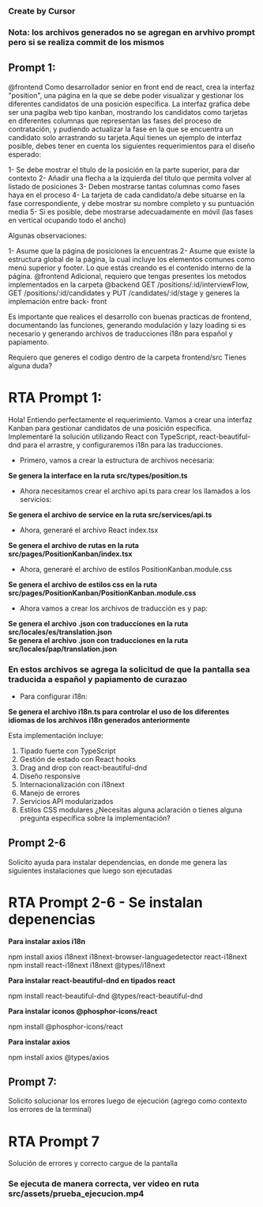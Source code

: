 ### Create by Cursor
### Nota: los archivos generados no se agregan en arvhivo prompt pero si se realiza commit de los mismos

## Prompt 1:

@frontend Como desarrollador senior en front end de react, crea la interfaz "position", una página en la que se debe poder visualizar y gestionar los diferentes candidatos de una posición específica. La interfaz grafica debe ser una pagiba web tipo kanban, mostrando los candidatos como tarjetas en diferentes columnas que representan las fases del proceso de contratación, y pudiendo actualizar la fase en la que se encuentra un candidato solo arrastrando su tarjeta.Aquí tienes un ejemplo de interfaz posible, debes tener en cuenta los siguientes requerimientos para el diseño esperado:

1- Se debe mostrar el título de la posición en la parte superior, para dar contexto
2- Añadir una flecha a la izquierda del título que permita volver al listado de posiciones
3- Deben mostrarse tantas columnas como fases haya en el proceso
4- La tarjeta de cada candidato/a debe situarse en la fase correspondiente, y debe mostrar su nombre completo y su puntuación media
5- Si es posible, debe mostrarse adecuadamente en móvil (las fases en vertical ocupando todo el ancho)

Algunas observaciones:

1- Asume que la página de posiciones la encuentras 
2- Asume que existe la estructura global de la página, la cual incluye los elementos comunes como menú superior y footer. Lo que estás creando es el contenido interno de la página.
@frontend 
Adicional, requiero que tengas presentes los metodos implementados en la carpeta @backend GET /positions/:id/interviewFlow, GET /positions/:id/candidates y PUT /candidates/:id/stage y generes la implemación entre back- front

Es importante que realices el desarrollo con buenas practicas de frontend, documentando las funciones, generando modulación y lazy loading si es necesario y generando archivos de traducciones i18n para español y papiamento.

Requiero que generes el codigo dentro de la carpeta frontend/src 
Tienes alguna duda?

# RTA Prompt 1:

Hola! Entiendo perfectamente el requerimiento. Vamos a crear una interfaz Kanban para gestionar candidatos de una posición específica. Implementaré la solución utilizando React con TypeScript, react-beautiful-dnd para el arrastre, y configuraremos i18n para las traducciones.

- Primero, vamos a crear la estructura de archivos necesaria:

**Se genera la interface en la ruta src/types/position.ts**

- Ahora necesitamos crear el archivo api.ts para crear los llamados a los servicios:

**Se genera el archivo de service en la ruta src/services/api.ts**  

- Ahora, generaré el archivo React index.tsx

**Se genera el archivo de rutas en la ruta src/pages/PositionKanban/index.tsx**  

- Ahora, generaré el archivo de estilos PositionKanban.module.css 

**Se genera el archivo de estilos css en la ruta src/pages/PositionKanban/PositionKanban.module.css**  

- Ahora vamos a crear los archivos de traducción es y pap:

**Se genera el archivo .json con traducciones en la ruta src/locales/es/translation.json**  
**Se genera el archivo .json con traducciones en la ruta src/locales/pap/translation.json**  

### En estos archivos se agrega la solicitud de que la pantalla sea traducida a español y papiamento de curazao

- Para configurar i18n:

**Se genera el archivo i18n.ts para controlar el uso de los diferentes idiomas de los archivos i18n generados anteriormente**

Esta implementación incluye:
1. Tipado fuerte con TypeScript
2. Gestión de estado con React hooks
3. Drag and drop con react-beautiful-dnd
4. Diseño responsive
5. Internacionalización con i18next
6. Manejo de errores
7. Servicios API modularizados
8. Estilos CSS modulares
¿Necesitas alguna aclaración o tienes alguna pregunta específica sobre la implementación?

## Prompt 2-6

Solicito ayuda para instalar dependencias, en donde me genera las siguientes instalaciones que luego son ejecutadas

# RTA Prompt 2-6 - Se instalan depenencias

**Para instalar axios i18n**

npm install axios i18next i18next-browser-languagedetector react-i18next
npm install react-i18next i18next @types/i18next

**Para instalar react-beautiful-dnd en tipados react**

npm install react-beautiful-dnd @types/react-beautiful-dnd

**Para instalar iconos  @phosphor-icons/react**

npm install @phosphor-icons/react

**Para instalar axios**

npm install axios @types/axios

## Prompt 7:

Solicito solucionar los errores luego de ejecución (agrego como contexto los errores de la terminal)

# RTA Prompt 7

Solución de errores y correcto cargue de la pantalla

### Se ejecuta de manera correcta, ver video en ruta src/assets/prueba_ejecucion.mp4